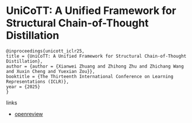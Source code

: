 # UniCoTT: A Unified Framework for Structural Chain-of-Thought Distillation

```
@inproceedings{unicott_iclr25,
title = {UniCoTT: A Unified Framework for Structural Chain-of-Thought Distillation},
author = {author = {Xianwei Zhuang and Zhihong Zhu and Zhichang Wang and Xuxin Cheng and Yuexian Zou}},
booktitle = {The Thirteenth International Conference on Learning Representations (ICLR)},
year = {2025}
}
```

links
- [openreview](https://openreview.net/forum?id=3baOKeI2EU)
